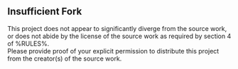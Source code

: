 ## Insufficient Fork  
This project does not appear to significantly diverge from the source work, or does not abide by the license of the source work as required by section 4 of %RULES%.  
Please provide proof of your explicit permission to distribute this project from the creator(s) of the source work.  
  